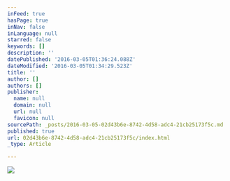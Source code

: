 ```yaml
---
inFeed: true
hasPage: true
inNav: false
inLanguage: null
starred: false
keywords: []
description: ''
datePublished: '2016-03-05T01:36:24.088Z'
dateModified: '2016-03-05T01:34:29.523Z'
title: ''
author: []
authors: []
publisher:
  name: null
  domain: null
  url: null
  favicon: null
sourcePath: _posts/2016-03-05-02d43b6e-8742-4d58-adc4-21cb25173f5c.md
published: true
url: 02d43b6e-8742-4d58-adc4-21cb25173f5c/index.html
_type: Article

---
```

![](https://the-grid-user-content.s3-us-west-2.amazonaws.com/54da5d78-f1ad-4576-9713-e79640c5c3b0.jpg)